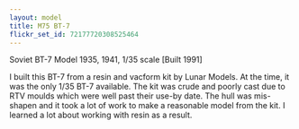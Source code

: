 ```yaml
---
layout: model
title: M75 BT-7
flickr_set_id: 72177720308525464
---
```


Soviet BT-7 Model 1935, 1941, 1/35 scale  [Built 1991]

I built this BT-7 from a resin and vacform kit by Lunar Models. At the time, it was the only 1/35 BT-7 available. The kit was crude and poorly cast due to RTV moulds which were well past their use-by date. The hull was mis-shapen and it took a lot of work to make a reasonable model from the kit. I learned a lot about working with resin as a result.


